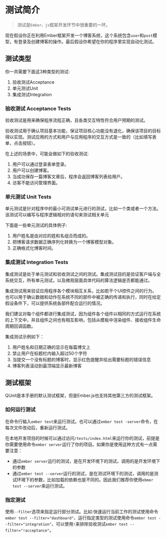 # 测试简介

> 测试是`Ember。js`框架开发环节中很重要的一环。

现在假设你正在利用Ember框架开发一个博客系统，这个系统包含`user`和`post`模型，有登录及创建博客的操作。最后假设你希望在你的程序里实现自动化测试。

## 测试类型

你一共需要下面这3种类型的测试:

1. 验收测试Acceptance
2. 单元测试Unit
3. 集成测试Integration

### 验收测试 Acceptance Tests

验收测试是用来确保程序流程正确，且各类交互特性符合用户预期的测试。

验收测试用于确认项目基本功能，保证项目核心功能没有退化，确保该项目的目标得以实现。测试应用的方式和用户与应用程序的交互方式是一致的（比如填写表单，点击按钮）。

在上述的场景中，可能会做如下的验收测试:

1. 用户可以通过登录表单登录。
2. 用户可以创建博客。
3. 当成功保存一篇博客文章后，程序会返回博客列表给用户。
4. 访客不能访问管理界面。

### 单元测试 Unit Tests

单元测试是针对程序中的最小可测试单元进行的测试，比如一个类或者一个方法。该测试可以编写与程序逻辑相对的语句来测试相关单元

下面是一些单元测试的具体例子:

1. 用户姓名是由对应的姓和名组合而成的。
2. 把博客请求数据正确序列化转换为一个博客模型对象。
3. 正确格式化博客时间。

### 集成测试 Integration Tests

集成测试是处于单元测试和验收测试之间的测试。集成测试目的是验证客户端与全系统交互，所有单元测试，以及微观层面具体代码的算法逻辑是否都能通过。

集成测试用来验证应用程序各个模块相互关系，比如若干个UI控件之间的行为。也可以用于确认数据和动作在系统不同的部件中被正确的传递和执行，同时在给定假设条件下，可以提供系统各部件配合运行的情况。  

我们建议对每个组件都进行集成测试，因为组件各个组件以相同的方式运行在系统的上下文中，并且组件之间也有相互影响，包括从模板中渲染组件、接收组件生命周期回调函数。

集成测试示例如下：

1. 用户姓名和日期正确的显示在每篇博文上
2. 禁止用户在标题栏内输入超过50个字符
3. 当提交一个没有标题的博客时，显示红色提醒并给出需要标题的错误信息
4. 博客列表滚动到最顶端显示最新博客

## 测试框架

QUnit是本手册的默认测试框架，但是Ember.js也支持其他第三方的测试框架。

### 如何运行测试

在命令行输入`ember test`来运行测试。也可以通过`ember test -server`命令，在每次文件改动后，重新运行测试。

在本地开发项目的时候可以通过访问`/tests/index.html`来运行你的测试，前提是你需要使用命令`ember server`运行了你的项目。如果你是使用这种方式有一点需要注意：

* 通过`ember server`运行的测试，是在开发环境下的测试，调用的是开发环境下的参数
* 通过`ember test --server`运行的测试，是在测试环境下的测试，调用的是测试环境下的参数，比如加载的依赖也是不同的。因此我们推荐你使用`ebmer test --server`来运行测试。


### 指定测试

使用`--filter`选项来指定运行部分测试。比如:快速运行当前工作的测试使用命令`ember test --filter="dashboard"`、运行指定类型的测试使用命令`ember test --filter="integration"`、可以使用`!`来排除验收测试`ember test --filter="!acceptance"`。

[automated tests]: http://en.wikipedia.org/wiki/Test_automation
[QUnit]: http://qunitjs.com/
[Testem]: https://github.com/airportyh/testem
